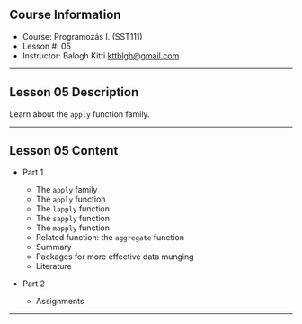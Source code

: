 ## Course Information 

* Course: Programozás I. (SST111)
* Lesson #: 05
* Instructor: Balogh Kitti kttblgh@gmail.com

---

## Lesson 05 Description

Learn about the ```apply``` function family.

---

## Lesson 05 Content

* Part 1
	* The ```apply``` family
	* The ```apply``` function
	* The ```lapply``` function
	* The ```sapply``` function
	* The ```mapply``` function
	* Related function: the ```aggregate``` function
	* Summary
	* Packages for more effective data munging
	* Literature
		
* Part 2
	* Assignments

---
